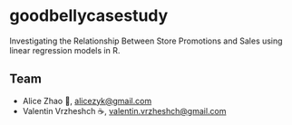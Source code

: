 # goodbellycasestudy

Investigating the Relationship Between Store Promotions and Sales using linear regression models in R.

## Team
* Alice Zhao :panda_face:, alicezyk@gmail.com
* Valentin Vrzheshch :coffee:, valentin.vrzheshch@gmail.com
